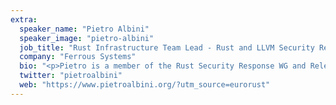 ```yaml
---
extra:
  speaker_name: "Pietro Albini"
  speaker_image: "pietro-albini"
  job_title: "Rust Infrastructure Team Lead - Rust and LLVM Security Response - Building compilers"
  company: "Ferrous Systems"
  bio: "<p>Pietro is a member of the Rust Security Response WG and Release Team, and the lead of the Rust Infrastructure Team. During the week he works at Ferrous Systems on Ferrocene, a distribution of the Rust toolchain qualified for safety-critical use.</p>"
  twitter: "pietroalbini"
  web: "https://www.pietroalbini.org/?utm_source=eurorust"
---
```


